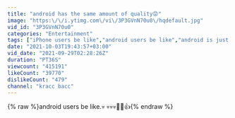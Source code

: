 ```yaml
---
title: "android has the same amount of quality😡"
image: "https:\/\/i.ytimg.com\/vi\/3P3GVnN70u0\/hqdefault.jpg"
vid_id: "3P3GVnN70u0"
categories: "Entertainment"
tags: ["iPhone users be like","android users be like","android is just as good and has the same amount of quality"]
date: "2021-10-03T19:43:57+03:00"
vid_date: "2021-09-29T02:28:26Z"
duration: "PT36S"
viewcount: "415191"
likeCount: "39770"
dislikeCount: "479"
channel: "kracc bacc"
---
```

{% raw %}android users be like.💀 💀💀💀🗿🗿👍{% endraw %}
